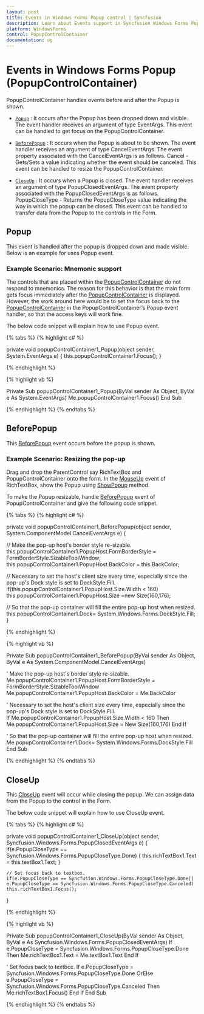 ```yaml
---
layout: post
title: Events in Windows Forms Popup control | Syncfusion
description: Learn about Events support in Syncfusion Windows Forms Popup (PopupControlContainer) control and more details.
platform: WindowsForms
control: PopupControlContainer
documentation: ug
---
```


# Events in Windows Forms Popup (PopupControlContainer)

PopupControlContainer handles events before and after the Popup is shown.

* [`Popup`](https://help.syncfusion.com/cr/windowsforms/Syncfusion.Windows.Forms.PopupControlContainer.html) : It occurs after the Popup has been dropped down and visible. The event handler receives an argument of type EventArgs. This event can be handled to get focus on the PopupControlContainer.

* [`BeforePopup`](https://help.syncfusion.com/cr/windowsforms/Syncfusion.Windows.Forms.PopupControlContainer.html) : It occurs when the Popup is about to be shown. The event handler receives an argument of type CancelEventArgs. The event property associated with the CancelEventArgs is as follows. Cancel - Gets/Sets a value indicating whether the event should be canceled. This event can be handled to resize the PopupControlContainer.

* [`CloseUp`](https://help.syncfusion.com/cr/windowsforms/Syncfusion.Windows.Forms.PopupControlContainer.html) : It occurs when a Popup is closed. The event handler receives an argument of type PopupClosedEventArgs. The event property associated with the PopupClosedEventArgs is as follows. PopupCloseType - Returns the PopupCloseType value indicating the way in which the popup can be closed. This event can be handled to transfer data from the Popup to the controls in the Form.

## Popup

This event is handled after the popup is dropped down and made visible. Below is an example for uses Popup event.

### Example Scenario: Mnemonic support

The controls that are placed within the [PopupControlContainer](https://help.syncfusion.com/cr/windowsforms/Syncfusion.Windows.Forms.PopupControlContainer.html) do not respond to mnemonics. The reason for this behavior is that the main form gets focus immediately after the [PopupControlContainer](https://help.syncfusion.com/cr/windowsforms/Syncfusion.Windows.Forms.PopupControlContainer.html) is displayed. However, the work around here would be to set the focus back to the [PopupControlContainer](https://help.syncfusion.com/cr/windowsforms/Syncfusion.Windows.Forms.PopupControlContainer.html) in the PopupControlContainer’s Popup event handler, so that the access keys will work fine.

The below code snippet will explain how to use Popup event.

{% tabs %}
{% highlight c# %}

private void popupControlContainer1_Popup(object sender, System.EventArgs e) 
{ 
    this.popupControlContainer1.Focus(); 
}

{% endhighlight %}

{% highlight vb %}

Private Sub popupControlContainer1_Popup(ByVal sender As Object, ByVal e As System.EventArgs)
	Me.popupControlContainer1.Focus()
End Sub

{% endhighlight %}
{% endtabs %}


## BeforePopup 

This [BeforePopup](https://help.syncfusion.com/cr/windowsforms/Syncfusion.Windows.Forms.PopupControlContainer.html) event occurs before the popup is shown.

### Example Scenario: Resizing the pop-up

Drag and drop the ParentControl say RichTextBox and PopupControlContainer onto the form. In the [MouseUp](https://docs.microsoft.com/en-us/dotnet/api/system.windows.forms.control.mouseup?redirectedfrom=MSDN&view=netframework-4.7.2) event of RichTextBox, show the Popup using [ShowPopup](https://help.syncfusion.com/cr/windowsforms/Syncfusion.Windows.Forms.PopupControlContainer.html#Syncfusion_Windows_Forms_PopupControlContainer_ShowPopup_System_Drawing_Point_) method.

To make the Popup resizable, handle [BeforePopup](https://help.syncfusion.com/cr/windowsforms/Syncfusion.Windows.Forms.PopupControlContainer.html) event of PopupControlContainer and give the following code snippet.

{% tabs %}
{% highlight c# %}

private void popupControlContainer1_BeforePopup(object sender, System.ComponentModel.CancelEventArgs e)
{

// Make the pop-up host's border style re-sizable. 
    this.popupControlContainer1.PopupHost.FormBorderStyle = FormBorderStyle.SizableToolWindow; 
    this.popupControlContainer1.PopupHost.BackColor = this.BackColor;  

// Necessary to set the host's client size every time, especially since the pop-up's Dock style is set to DockStyle.Fill.  
    if(this.popupControlContainer1.PopupHost.Size.Width < 160)    
    this.popupControlContainer1.PopupHost.Size =new Size(160,176); 

// So that the pop-up container will fill the entire pop-up host when resized.  
    this.popupControlContainer1.Dock= System.Windows.Forms.DockStyle.Fill;
}

{% endhighlight %}

{% highlight vb %}

Private Sub popupControlContainer1_BeforePopup(ByVal sender As Object, ByVal e As System.ComponentModel.CancelEventArgs)

' Make the pop-up host's border style re-sizable. 
	Me.popupControlContainer1.PopupHost.FormBorderStyle = FormBorderStyle.SizableToolWindow
	Me.popupControlContainer1.PopupHost.BackColor = Me.BackColor

' Necessary to set the host's client size every time, especially since the pop-up's Dock style is set to DockStyle.Fill.  
	If Me.popupControlContainer1.PopupHost.Size.Width < 160 Then
	Me.popupControlContainer1.PopupHost.Size = New Size(160,176)
	End If

' So that the pop-up container will fill the entire pop-up host when resized.  
	Me.popupControlContainer1.Dock= System.Windows.Forms.DockStyle.Fill
End Sub

{% endhighlight %}
{% endtabs %}


## CloseUp 

This [CloseUp](https://help.syncfusion.com/cr/windowsforms/Syncfusion.Windows.Forms.PopupControlContainer.html) event will occur while closing the popup. We can assign data from the Popup to the control in the Form. 

The below code snippet will explain how to use CloseUp event.

{% tabs %}
{% highlight c# %}

private void popupControlContainer1_CloseUp(object sender, Syncfusion.Windows.Forms.PopupClosedEventArgs e)
{
	if(e.PopupCloseType == Syncfusion.Windows.Forms.PopupCloseType.Done)
	{
		this.richTextBox1.Text = this.textBox1.Text;
	}

    // Set focus back to textbox.
	if(e.PopupCloseType == Syncfusion.Windows.Forms.PopupCloseType.Done|| e.PopupCloseType == Syncfusion.Windows.Forms.PopupCloseType.Canceled)
	this.richTextBox1.Focus();
}

{% endhighlight %}

{% highlight vb %}

Private Sub popupControlContainer1_CloseUp(ByVal sender As Object, ByVal e As Syncfusion.Windows.Forms.PopupClosedEventArgs)
	If e.PopupCloseType = Syncfusion.Windows.Forms.PopupCloseType.Done Then
		Me.richTextBox1.Text = Me.textBox1.Text
	End If

' Set focus back to textbox.
	If e.PopupCloseType = Syncfusion.Windows.Forms.PopupCloseType.Done OrElse e.PopupCloseType = Syncfusion.Windows.Forms.PopupCloseType.Canceled Then
	Me.richTextBox1.Focus()
	End If
End Sub

{% endhighlight %}
{% endtabs %}

